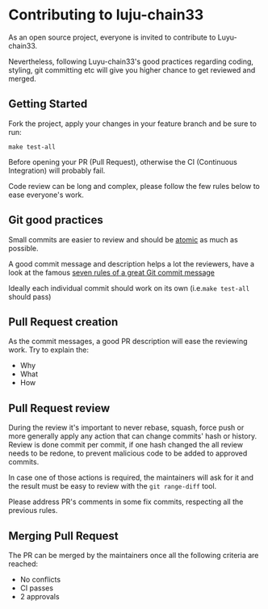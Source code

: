 # Contributing to luju-chain33

As an open source project, everyone is invited to contribute to Luyu-chain33.

Nevertheless, following Luyu-chain33's good practices regarding coding, styling, git committing etc
will give you higher chance to get reviewed and merged.

## Getting Started

Fork the project, apply your changes in your feature branch and be sure to run:

```
make test-all
```

Before opening your PR (Pull Request), otherwise the CI (Continuous Integration) will probably fail.

Code review can be long and complex, please follow the few rules below to ease everyone's work.

## Git good practices

Small commits are easier to review and should be [atomic](https://en.wikipedia.org/wiki/Atomic_commit#Atomic_commit_convention) as much
as possible.

A good commit message and description helps a lot the reviewers, have a look at
the famous [seven rules of a great Git commit message](https://chris.beams.io/posts/git-commit/#seven-rules)

Ideally each individual commit should work on its own (i.e.`make test-all` should pass)

## Pull Request creation

As the commit messages, a good PR description will ease the reviewing work.
Try to explain the:

 - Why
 - What
 - How

## Pull Request review

During the review it's important to never rebase, squash, force push or more generally apply any action that can change commits' hash or history.
Review is done commit per commit, if one hash changed the all review needs to be redone, to prevent malicious code to be added to approved commits.

In case one of those actions is required, the maintainers will ask for it and the result must be easy to review with the `git range-diff` tool.

Please address PR's comments in some fix commits, respecting all the previous rules.

## Merging Pull Request

The PR can be merged by the maintainers once all the following criteria are reached:

 - No conflicts
 - CI passes
 - 2 approvals
